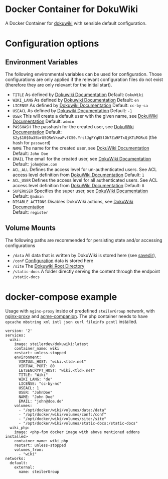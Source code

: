 # Docker Container for DokuWiki
A Docker Container for [dokuwiki](https://www.dokuwiki.org/dokuwiki) with sensible default configuration.

# Configuration options
## Environment Variables
The following environmental variables can be used for configuration. Those configurations are only applied if the relevant configuration files do not exist (therefore they are only relevant for the initial start).

 - `TITLE`
    As defined by [Dokuwiki Documentation](https://www.dokuwiki.org/config:title)
    Default: `DokuWiki`
  - `WIKI_LANG`
    As defined by [Dokuwiki Documentation](https://www.dokuwiki.org/config:lang)
    Default: `en`
  - `LICENSE`
    As defined by [Dokuwiki Documentation](https://www.dokuwiki.org/config:license)
    Default: `cc-by-sa`
  - `USEACL`
    As defined by [Dokuwiki Documentation](https://www.dokuwiki.org/config:useacl)
    Default: `-1`
  - `USER`
    This will create a default user with the given name, see [DokuWiki Documentation](https://www.dokuwiki.org/acl)
    Default: `admin`
  - `PASSHASH`
    The passhash for the created user, see [DokuWiki Documentation](https://www.dokuwiki.org/acl)
    Default: `$2y$10$0a3SbrGSQReVkeaFvfCS0.YrslJgFYq05lOh7Za9FTxQjKTiMORcG` (the hash for `password`)
  - `NAME`
    The name for the created user, see [DokuWiki Documentation](https://www.dokuwiki.org/acl)
    Default: `John Doe`
  - `EMAIL`
    The email for the created user, see [DokuWiki Documentation](https://www.dokuwiki.org/acl)
    Default: `john@doe.com`
  - `ACL_ALL`
    Defines the access level for un-authenticated users. See ACL access level definition from [DokuWiki Documentation](https://www.dokuwiki.org/acl#background_info)
    Default: `1`
  - `ACL_USER`
    Defines the access level for all authenticated users. See ACL access level definition from [DokuWiki Documentation](https://www.dokuwiki.org/acl#background_info)
    Default: `8`
  - `SUPERUSER`
    Specifies the super user, see [DokuWiki Documentation](https://www.dokuwiki.org/config:superuser)
    Default: `@admin`
  - `DISABLE_ACTIONS`
    Disables DokuWiki actions, see [DokuWiki Documentation](https://www.dokuwiki.org/config:disableactions)  
    Default: `register`

## Volume Mounts
The following paths are recommended for persisting state and/or accessing configurations

  - `/data`
    All data that is written by DokuWiki is stored here (see [savedir](https://www.dokuwiki.org/config:savedir)),
  - `/conf`
    [Configuration](https://www.dokuwiki.org/devel:configuration) data is stored here
  - `/site`
    The [Dokuwiki Root Directory](https://www.dokuwiki.org/devel:dirlayout)
  - `/static-docs`
    A folder directly serving the content through the endpoint `/static-docs`

# docker-compose example
Usage with `nginx-proxy` inside of predefined `steilerGroup` network, with [nginx-proxy](https://github.com/nginx-proxy/nginx-proxy) and [acme-companion](https://github.com/nginx-proxy/acme-companion). The php container needs to have `opcache mbstring xml intl json curl fileinfo pcntl` installed.

```
version: '2'
services:
  wiki:
    image: steilerdev/dokuwiki:latest
    container_name: wiki
    restart: unless-stopped
    environment:
      VIRTUAL_HOST: "wiki.<tld>.net"
      VIRTUAL_PORT: 80
      LETSENCRYPT_HOST: "wiki.<tld>.net"
      TITLE: "Wiki"
      WIKI_LANG: "de"
      LICENSE: "cc-by-nc"
      USEACL: 1
      USER: "JohnDoe"
      NAME: "John Doe"
      EMAIL: "john@doe.de"
    volumes:
      - "/opt/docker/wiki/volumes/data:/data"
      - "/opt/docker/wiki/volumes/conf:/conf"
      - "/opt/docker/wiki/volumes/site:/site"
      - "/opt/docker/wiki/volumes/static-docs:/static-docs"
  wiki_php:
    image: <php-fpm docker image with above mentioned addons installed>
    container_name: wiki_php
    restart: unless-stopped
    volumes_from:
      - "wiki"
networks:
  default:
    external:
      name: steilerGroup
```